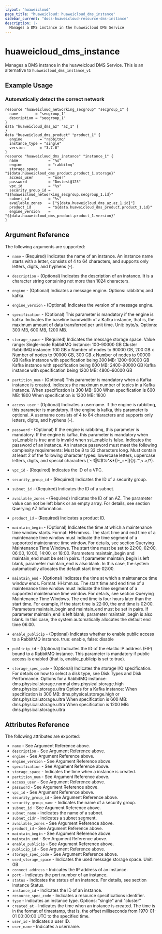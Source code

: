 ```yaml
---
layout: "huaweicloud"
page_title: "huaweicloud: huaweicloud_dms_instance"
sidebar_current: "docs-huaweicloud-resource-dms-instance"
description: |-
  Manages a DMS instance in the huaweicloud DMS Service
---
```


# huaweicloud\_dms\_instance

Manages a DMS instance in the huaweicloud DMS Service.
This is an alternative to `huaweicloud_dms_instance_v1`

## Example Usage

### Automatically detect the correct network

```hcl
resource "huaweicloud_networking_secgroup" "secgroup_1" {
  name        = "secgroup_1"
  description = "secgroup_1"
}
data "huaweicloud_dms_az" "az_1" {
}
data "huaweicloud_dms_product" "product_1" {
  engine        = "rabbitmq"
  instance_type = "single"
  version       = "3.7.0"
}
resource "huaweicloud_dms_instance" "instance_1" {
  name              = "%s"
  engine            = "rabbitmq"
  storage_space     = "${data.huaweicloud_dms_product.product_1.storage}"
  access_user       = "user"
  password          = "Dmstest@123"
  vpc_id            = "%s"
  security_group_id = "${huaweicloud_networking_secgroup.secgroup_1.id}"
  subnet_id         = "%s"
  available_zones   = ["${data.huaweicloud_dms_az.az_1.id}"]
  product_id        = "${data.huaweicloud_dms_product.product_1.id}"
  engine_version    = "${data.huaweicloud_dms_product.product_1.version}"
}
```

## Argument Reference

The following arguments are supported:

* `name` - (Required) Indicates the name of an instance. An instance name starts with a letter,
	consists of 4 to 64 characters, and supports only letters, digits, and hyphens (-).

* `description` - (Optional) Indicates the description of an instance. It is a character
    string containing not more than 1024 characters.

* `engine` - (Optional) Indicates a message engine. Options: rabbitmq and kafka.

* `engine_version` - (Optional) Indicates the version of a message engine.

* `specification` - (Optional) This parameter is mandatory if the engine is kafka.
    Indicates the baseline bandwidth of a Kafka instance, that is, the maximum amount
	of data transferred per unit time. Unit: byte/s. Options: 300 MB, 600 MB, 1200 MB.

* `storage_space` - (Required) Indicates the message storage space.
    Value range:
    Single-node RabbitMQ instance: 100–90000 GB
    Cluster RabbitMQ instance: 100 GB x Number of nodes to 90000 GB, 200 GB x Number of
	nodes to 90000 GB, 300 GB x Number of nodes to 90000 GB
    Kafka instance with specification being 300 MB: 1200–90000 GB
    Kafka instance with specification being 600 MB: 2400–90000 GB
    Kafka instance with specification being 1200 MB: 4800–90000 GB

* `partition_num` - (Optional) This parameter is mandatory when a Kafka instance is created.
    Indicates the maximum number of topics in a Kafka instance.
    When specification is 300 MB: 900
    When specification is 600 MB: 1800
    When specification is 1200 MB: 1800

* `access_user` - (Optional) Indicates a username. If the engine is rabbitmq, this
    parameter is mandatory. If the engine is kafka, this parameter is optional.
    A username consists of 4 to 64 characters and supports only letters, digits, and
	hyphens (-).

* `password` - (Optional) If the engine is rabbitmq, this parameter is mandatory.
    If the engine is kafka, this parameter is mandatory when ssl_enable is true and is
	invalid when ssl_enable is false. Indicates the password of an instance. An instance
	password must meet the following complexity requirements: Must be 8 to 32 characters long.
    Must contain at least 2 of the following character types: lowercase letters, uppercase
	letters, digits, and special characters (`~!@#$%^&*()-_=+\|[{}]:'",<.>/?).

* `vpc_id` - (Required) Indicates the ID of a VPC.

* `security_group_id` - (Required) Indicates the ID of a security group.

* `subnet_id` - (Required) Indicates the ID of a subnet.

* `available_zones` - (Required) Indicates the ID of an AZ. The parameter value can not be
    left blank or an empty array. For details, see section Querying AZ Information.

* `product_id` - (Required) Indicates a product ID.

* `maintain_begin` - (Optional) Indicates the time at which a maintenance time window starts.
    Format: HH:mm:ss.
    The start time and end time of a maintenance time window must indicate the time segment of
	a supported maintenance time window. For details, see section Querying Maintenance Time Windows.
    The start time must be set to 22:00, 02:00, 06:00, 10:00, 14:00, or 18:00.
    Parameters maintain_begin and maintain_end must be set in pairs. If parameter maintain_begin
	is left blank, parameter maintain_end is also blank. In this case, the system automatically
	allocates the default start time 02:00.

* `maintain_end` - (Optional) Indicates the time at which a maintenance time window ends.
    Format: HH:mm:ss.
    The start time and end time of a maintenance time window must indicate the time segment of
	a supported maintenance time window. For details, see section Querying Maintenance Time Windows.
    The end time is four hours later than the start time. For example, if the start time is 22:00,
	the end time is 02:00.
    Parameters maintain_begin and maintain_end must be set in pairs. If parameter maintain_end is left
	blank, parameter maintain_begin is also blank. In this case, the system automatically allocates
	the default end time 06:00.

* `enable_publicip` - (Optional) Indicates whether to enable public access to a RabbitMQ instance.
    true: enable, false: disable

* `publicip_id` - (Optional) Indicates the ID of the elastic IP address (EIP) bound to a RabbitMQ instance.
    This parameter is mandatory if public access is enabled (that is, enable_publicip is set to true).

* `storage_spec_code` - (Optional) Indicates the storage I/O specification. For details on how to
    select a disk type, see Disk Types and Disk Performance. Options for a RabbitMQ instance:
    dms.physical.storage.normal
    dms.physical.storage.high
    dms.physical.storage.ultra
    Options for a Kafka instance:
    When specification is 300 MB: dms.physical.storage.high or dms.physical.storage.ultra
    When specification is 600 MB: dms.physical.storage.ultra
    When specification is 1200 MB: dms.physical.storage.ultra


## Attributes Reference

The following attributes are exported:


* `name` - See Argument Reference above.
* `description` - See Argument Reference above.
* `engine` - See Argument Reference above.
* `engine_version` - See Argument Reference above.
* `specification` - See Argument Reference above.
* `storage_space` - Indicates the time when a instance is created.
* `partition_num` - See Argument Reference above.
* `access_user` - See Argument Reference above.
* `password` - See Argument Reference above.
* `vpc_id` - See Argument Reference above.
* `security_group_id` - See Argument Reference above.
* `security_group_name` - Indicates the name of a security group.
* `subnet_id` - See Argument Reference above.
* `subnet_name` - Indicates the name of a subnet.
* `subnet_cidr` - Indicates a subnet segment.
* `available_zones` - See Argument Reference above.
* `product_id` - See Argument Reference above.
* `maintain_begin` - See Argument Reference above.
* `maintain_end` - See Argument Reference above.
* `enable_publicip` - See Argument Reference above.
* `publicip_id` - See Argument Reference above.
* `storage_spec_code` - See Argument Reference above.
* `used_storage_space` - Indicates the used message storage space. Unit: GB
* `connect_address` - Indicates the IP address of an instance.
* `port` - Indicates the port number of an instance.
* `status` - Indicates the status of an instance. For details, see section Instance Status.
* `instance_id` - Indicates the ID of an instance.
* `resource_spec_code` - Indicates a resource specifications identifier.
* `type` - Indicates an instance type. Options: "single" and "cluster"
* `created_at` - Indicates the time when an instance is created. The time is in the format
    of timestamp, that is, the offset milliseconds from 1970-01-01 00:00:00 UTC to the specified time.
* `user_id` - Indicates a user ID.
* `user_name` -	Indicates a username.
